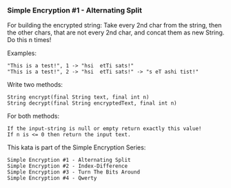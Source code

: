### Simple Encryption #1 - Alternating Split

For building the encrypted string:
Take every 2nd char from the string, then the other chars, that are not every 2nd char, and concat them as new String.
Do this n times!

Examples:

    "This is a test!", 1 -> "hsi  etTi sats!"
    "This is a test!", 2 -> "hsi  etTi sats!" -> "s eT ashi tist!"

Write two methods:

    String encrypt(final String text, final int n)
    String decrypt(final String encryptedText, final int n)

For both methods:

    If the input-string is null or empty return exactly this value!
    If n is <= 0 then return the input text.

This kata is part of the Simple Encryption Series:

    Simple Encryption #1 - Alternating Split
    Simple Encryption #2 - Index-Difference
    Simple Encryption #3 - Turn The Bits Around
    Simple Encryption #4 - Qwerty

